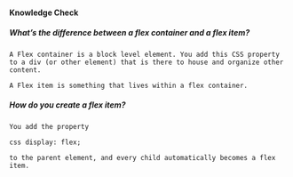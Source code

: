 #### Knowledge Check

  #####  What’s the difference between a flex container and a flex item?
    A Flex container is a block level element. You add this CSS property to a div (or other element) that is there to house and organize other content.  

    A Flex item is something that lives within a flex container.

  #####  How do you create a flex item?
    You add the property

  ```css display: flex;```

    to the parent element, and every child automatically becomes a flex item.